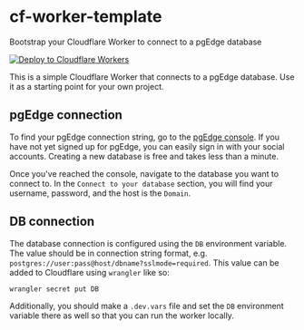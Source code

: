 # cf-worker-template
Bootstrap your Cloudflare Worker to connect to a pgEdge database

[![Deploy to Cloudflare Workers](https://deploy.workers.cloudflare.com/button)](https://deploy.workers.cloudflare.com/?url=https://github.com/pgEdge/cf-worker-template)

This is a simple Cloudflare Worker that connects to a pgEdge database. Use it as a starting point 
for your own project. 

## pgEdge connection

To find your pgEdge connection string, go to the [pgEdge console](https://app.pgedge.com). If you have 
not yet signed up for pgEdge, you can easily sign in with your social accounts. Creating a new database 
is free and takes less than a minute.

Once you've reached the console, navigate to the database you want to connect to. In the `Connect to your database` 
section, you will find your username, password, and the host is the `Domain`.  

## DB connection

The database connection is configured using the `DB` environment variable. The value should be in
connection string format, e.g. `postgres://user:pass@host/dbname?sslmode=required`. This value
can be added to Cloudflare using `wrangler` like so:

```bash
wrangler secret put DB
```

Additionally, you should make a `.dev.vars` file and set the `DB` environment variable there as well
so that you can run the worker locally.

